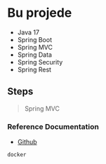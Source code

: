 # Bu projede
- Java 17
- Spring Boot
- Spring MVC
- Spring Data
- Spring Security
- Spring Rest

## Steps
> Spring MVC
> 

### Reference Documentation
* [Github ](https://github.com/ozmenab/LearningSpringBoot)

```sh
docker
```
